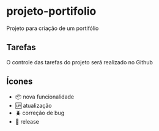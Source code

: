 # projeto-portifolio

Projeto para criação de um portifólio

## Tarefas

O controle das tarefas do projeto será realizado no Github

## Ícones

- :package: nova funcionalidade
- :up: atualização
- :beetle: correção de bug
- :checkered_flag: release
